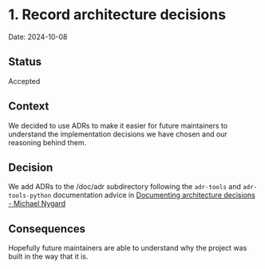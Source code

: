# 1. Record architecture decisions

Date: 2024-10-08

## Status

Accepted

## Context

We decided to use ADRs to make it easier for future maintainers to understand
the implementation decisions we have chosen and our reasoning behind them.

## Decision

We add ADRs to the /doc/adr subdirectory following the `adr-tools` and
`adr-tools-python` documentation advice in
[Documenting architecture decisions - Michael Nygard](https://cognitect.com/blog/2011/11/15/documenting-architecture-decisions)

## Consequences

Hopefully future maintainers are able to understand why the project was built in
the way that it is.
